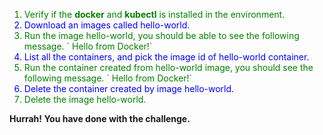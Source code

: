 <ol>
<li style="color:green"> Verify if the <B>docker</B> and <B>kubectl</B> is installed in the environment.</li>
<li style="color:blue"> Download an images called hello-world.</li>
<li style="color:green">Run the image hello-world, you should be able to see the following message.
` Hello from Docker!`</li>
<li style="color:blue">List all the containers, and pick the image id of hello-world container.</li>
<li style="color:green">Run the container created from hello-world image, you should see the following message.
` Hello from Docker!`</li>
<li style="color:blue">Delete the container created by image hello-world.</li>
<li style="color:green">Delete the image hello-world.</li>
</ol>

<B>Hurrah! You have done with the challenge.</B>